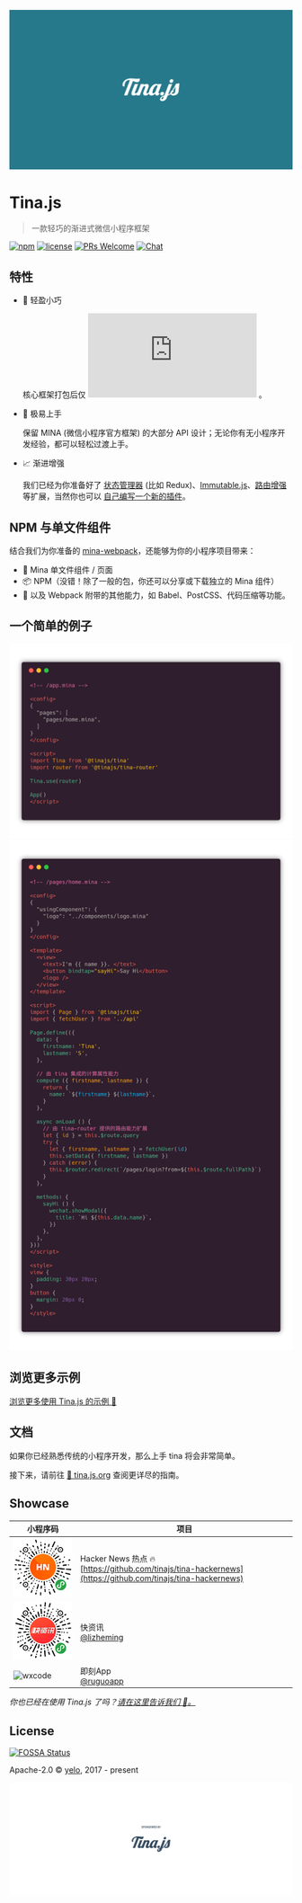 [![](https://github.com/tinajs/assets/raw/master/images/banners/title.png)](https://tina.js.org/)

# Tina.js
> 一款轻巧的渐进式微信小程序框架

[![npm](https://img.shields.io/npm/v/@tinajs/tina.svg?style=flat-square)](https://www.npmjs.com/package/@tinajs/tina)
[![license](https://img.shields.io/github/license/tinajs/tina.svg?style=flat-square)](./LICENSE)
[![PRs Welcome](https://img.shields.io/badge/PRs-welcome-brightgreen.svg?style=flat-square)](http://makeapullrequest.com)
[![Chat](https://img.shields.io/badge/chat-on%20discord-7289da.svg?style=flat-square)](https://discord.gg/FX2RATn)

## 特性
- :honeybee: 轻盈小巧

  核心框架打包后仅 ![](http://img.badgesize.io/https://unpkg.com/@tinajs/tina/dist/tina.min.js?style=flat-square) 。

- :raising_hand: 极易上手

  保留 MINA (微信小程序官方框架) 的大部分 API 设计；无论你有无小程序开发经验，都可以轻松过渡上手。

- :chart_with_upwards_trend: 渐进增强

  我们已经为你准备好了 [状态管理器](https://tina.js.org/#/guide/state-management) (比如 Redux)、[Immutable.js](https://github.com/tinajs/tina-immutable)、[路由增强](https://tina.js.org/#/guide/router) 等扩展，当然你也可以 [自己编写一个新的插件](https://tina.js.org/#/guide/plugin)。

## NPM 与单文件组件

结合我们为你准备的 [mina-webpack](https://github.com/tinajs/mina-webpack)，还能够为你的小程序项目带来：

- :oden: Mina 单文件组件 / 页面
- :package: NPM（没错！除了一般的包，你还可以分享或下载独立的 Mina 组件）
- :crystal_ball: 以及 Webpack 附带的其他能力，如 Babel、PostCSS、代码压缩等功能。

## 一个简单的例子
[![](https://github.com/tinajs/assets/raw/master/images/screenshots/intro/app.png)](https://gist.github.com/imyelo/48872fc76468c86b1feb893a98a216fa#file-app-mina)
[![](https://github.com/tinajs/assets/raw/master/images/screenshots/intro/home.png)](https://gist.github.com/imyelo/48872fc76468c86b1feb893a98a216fa#file-home-mina)

## 浏览更多示例
[浏览更多使用 Tina.js 的示例 :beginner:](https://tina.js.org/#/guide/examples)

## 文档
如果你已经熟悉传统的小程序开发，那么上手 tina 将会非常简单。

接下来，请前往 [:book: tina.js.org](https://tina.js.org) 查阅更详尽的指南。

## Showcase
|小程序码|项目|
|-|-|
|![wxcode](https://github.com/tinajs/assets/raw/master/images/showcases/hackernews-wxcode-172.png)|Hacker News 热点 :fire:<br />[https://github.com/tinajs/tina-hackernews](https://github.com/tinajs/tina-hackernews)|
|![wxcode](https://github.com/tinajs/assets/raw/master/images/showcases/kuaizixun-wxcode-172.png)|快资讯<br />[@lizheming](https://github.com/lizheming)|
|![wxcode](https://cdn.ruguoapp.com/jike-mp/wxcode-172.jpg)|即刻App<br />[@ruguoapp](https://github.com/ruguoapp)|

*你也已经在使用 Tina.js 了吗？[请在这里告诉我们 :muscle:。 ](https://github.com/tinajs/tina/edit/master/README.md)*

## License
[![FOSSA Status](https://app.fossa.io/api/projects/git%2Bgithub.com%2Ftinajs%2Ftina.svg?type=small)](https://app.fossa.io/projects/git%2Bgithub.com%2Ftinajs%2Ftina?ref=badge_small)

Apache-2.0 &copy; [yelo](https://github.com/imyelo), 2017 - present

[![](https://github.com/tinajs/assets/raw/master/images/banners/sponsored.png)](https://github.com/tinajs/tina)

